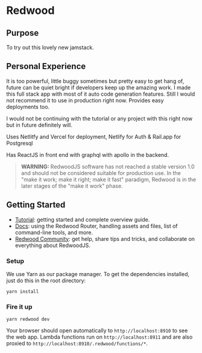 # Redwood

## Purpose

To try out this lovely new jamstack.

## Personal Experience

It is too powerful, little buggy sometimes but pretty easy to get hang of, future can be quiet bright if developers keep up the amazing work. I made this full stack app with most of it auto code generation features. Still I would not recommend it to use in production right now. Provides easy deployments too.

I would not be continuing with the tutorial or any project with this right now but in future definitely will.

Uses Netlitfy and Vercel for deployment,
Netlify for Auth & Rail.app for Postgresql

Has ReactJS in front end with graphql with apollo in the backend.

> **WARNING:** RedwoodJS software has not reached a stable version 1.0 and should not be considered suitable for production use. In the "make it work; make it right; make it fast" paradigm, Redwood is in the later stages of the "make it work" phase.

## Getting Started

- [Tutorial](https://redwoodjs.com/tutorial/welcome-to-redwood): getting started and complete overview guide.
- [Docs](https://redwoodjs.com/docs/introduction): using the Redwood Router, handling assets and files, list of command-line tools, and more.
- [Redwood Community](https://community.redwoodjs.com): get help, share tips and tricks, and collaborate on everything about RedwoodJS.

### Setup

We use Yarn as our package manager. To get the dependencies installed, just do this in the root directory:

```terminal
yarn install
```

### Fire it up

```terminal
yarn redwood dev
```

Your browser should open automatically to `http://localhost:8910` to see the web app. Lambda functions run on `http://localhost:8911` and are also proxied to `http://localhost:8910/.redwood/functions/*`.
